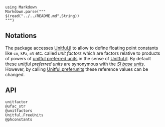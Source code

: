```@eval
using Markdown
Markdown.parse("""
$(read("../../README.md",String))
""")
```

## Notations

The package accesses [Unitful.jl](https://github.com/PainterQubits/Unitful.jl) to allow to define floating point constants like `cm`, `kPa`, `mV` etc. called *unit factors* which are factors relative to products of powers of  [unitful preferred units](https://painterqubits.github.io/Unitful.jl/stable/conversion/#Unitful.upreferred) in the sense of [Unitful.jl](https://github.com/PainterQubits/Unitful.jl). By default these *unitful preferred units* are synonymous with the [*SI base units*](https://www.nist.gov/pml/owm/metric-si/si-units). However, by calling [Unitful.preferunits](https://painterqubits.github.io/Unitful.jl/stable/conversion/#Unitful.preferunits) these reference values can be changed.




## API
```@docs
unitfactor
@ufac_str
@unitfactors
Unitful.FreeUnits
@phconstants
``` 







